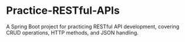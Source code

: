 # Practice-RESTful-APIs
A Spring Boot project for practicing RESTful API development, covering CRUD operations, HTTP methods, and JSON handling.

